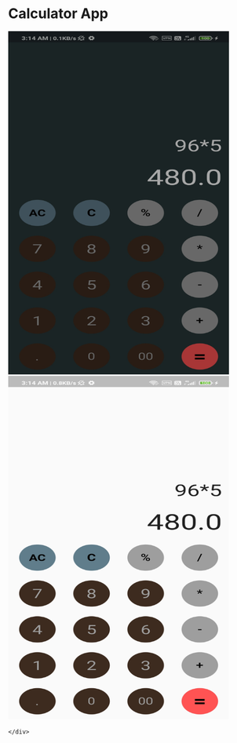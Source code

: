 # Calculator App
 

 
</div> 
<div class="image123">
    <div class="imgContainer" style="float:left">
        <img src="https://github.com/ROHITH-Singh/Calculator-App/blob/main/Calci_dark.jpg" height="700" width="450"/>      
    </div>
    <div class="imgContainer">
        <img class="middle-img" src="https://github.com/ROHITH-Singh/Calculator-App/blob/main/Calci_light.jpg" height="700" width="450"/>
       
    </div>
</div>

